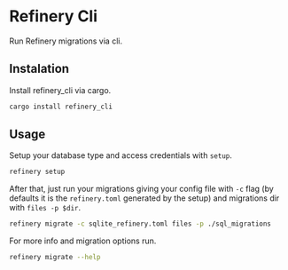 # Refinery Cli

Run Refinery migrations via cli.

## Instalation
Install refinery_cli via cargo.

```sh
cargo install refinery_cli
```

## Usage
Setup your database type and access credentials with `setup`.

```sh
refinery setup
```

After that, just run your migrations giving your config file with `-c` flag (by defaults it is the `refinery.toml` generated by the setup) and migrations dir with `files -p $dir`.

```sh
refinery migrate -c sqlite_refinery.toml files -p ./sql_migrations
```

For more info and migration options run.

```sh
refinery migrate --help
```

